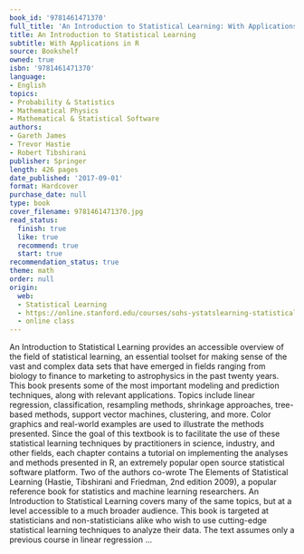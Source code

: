 ```yaml
---
book_id: '9781461471370'
full_title: 'An Introduction to Statistical Learning: With Applications in R'
title: An Introduction to Statistical Learning
subtitle: With Applications in R
source: Bookshelf
owned: true
isbn: '9781461471370'
language:
- English
topics:
- Probability & Statistics
- Mathematical Physics
- Mathematical & Statistical Software
authors:
- Gareth James
- Trevor Hastie
- Robert Tibshirani
publisher: Springer
length: 426 pages
date_published: '2017-09-01'
format: Hardcover
purchase_date: null
type: book
cover_filename: 9781461471370.jpg
read_status:
  finish: true
  like: true
  recommend: true
  start: true
recommendation_status: true
theme: math
order: null
origin:
  web:
  - Statistical Learning
  - https://online.stanford.edu/courses/sohs-ystatslearning-statistical-learning
  - online class
---
```

An Introduction to Statistical Learning provides an accessible overview of the field of statistical learning, an essential toolset for making sense of the vast and complex data sets that have emerged in fields ranging from biology to finance to marketing to astrophysics in the past twenty years. This book presents some of the most important modeling and prediction techniques, along with relevant applications. Topics include linear regression, classification, resampling methods, shrinkage approaches, tree- based methods, support vector machines, clustering, and more. Color graphics and real-world examples are used to illustrate the methods presented. Since the goal of this textbook is to facilitate the use of these statistical learning techniques by practitioners in science, industry, and other fields, each chapter contains a tutorial on implementing the analyses and methods presented in R, an extremely popular open source statistical software platform. Two of the authors co-wrote The Elements of Statistical Learning (Hastie, Tibshirani and Friedman, 2nd edition 2009), a popular reference book for statistics and machine learning researchers. An Introduction to Statistical Learning covers many of the same topics, but at a level accessible to a much broader audience. This book is targeted at statisticians and non-statisticians alike who wish to use cutting-edge statistical learning techniques to analyze their data. The text assumes only a previous course in linear regression ...

